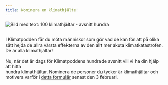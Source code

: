 ```yaml
---
title: Nominera en klimathjälte!
---
```

![Bild med text: 100 klimathjältar - avsnitt hundra](/img/kp_100_vykort.jpg)

\
I﻿ Klimatpodden får du möta människor som gör vad de kan för att på olika sätt hejda de allra värsta effekterna av den allt mer akuta klimatkatastrofen. De är alla klimathjältar!\
\
N﻿u, när det är dags för Klimatpoddens hundrade avsnitt vill vi ha din hjälp att hitta\
hundra klimathjältar. Nominera de personer du tycker är klimathjältar och motivera varför i [detta formulär](https://docs.google.com/forms/d/e/1FAIpQLSd_UUHB0bZufXQit6pihQN0pedoveZ_JpTfz_pO5vqyv0-GEA/viewform?fbclid=IwAR3IRcuK7ZSujnV9Buyby-Xk_kxG8_QUpOhrnMbaNnkYvI33o1aVpsrbDsE) senast den 3 februari.   

![]()